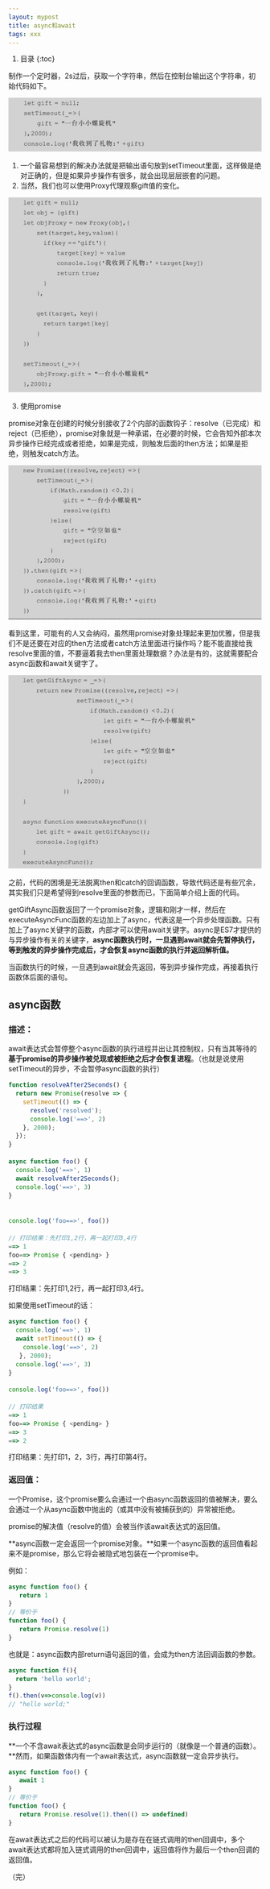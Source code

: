 ```yaml
---
layout: mypost
title: async和await
tags: xxx
---
```


1. 目录
{:toc}

<!--more-->

制作一个定时器，2s过后，获取一个字符串，然后在控制台输出这个字符串，初始代码如下。

![](./image/1.png)

1. 一个最容易想到的解决办法就是把输出语句放到setTimeout里面，这样做是绝对正确的，但是如果异步操作有很多，就会出现层层嵌套的问题。
2. 当然，我们也可以使用Proxy代理观察gift值的变化。

![](./image/2.png)



3. 使用promise

promise对象在创建的时候分别接收了2个内部的函数钩子：resolve（已完成）和reject（已拒绝），promise对象就是一种承诺，在必要的时候，它会告知外部本次异步操作已经完成或者拒绝，如果是完成，则触发后面的then方法；如果是拒绝，则触发catch方法。

![](./image/3.png)



看到这里，可能有的人又会纳闷，虽然用promise对象处理起来更加优雅，但是我们不是还要在对应的then方法或者catch方法里面进行操作吗？能不能直接给我resolve里面的值，不要逼着我去then里面处理数据？办法是有的，这就需要配合async函数和await关键字了。

![](./image/4.png)



之前，代码的困境是无法脱离then和catch的回调函数，导致代码还是有些冗余，其实我们只是希望得到resolve里面的参数而已，下面简单介绍上面的代码。

getGiftAsync函数返回了一个promise对象，逻辑和刚才一样，然后在executeAsyncFunc函数的左边加上了async，代表这是一个异步处理函数。只有加上了async关键字的函数，内部才可以使用await关键字。async是ES7才提供的与异步操作有关的关键字，**async函数执行时，一旦遇到await就会先暂停执行，等到触发的异步操作完成后，才会恢复async函数的执行并返回解析值。**

当函数执行的时候，一旦遇到await就会先返回，等到异步操作完成，再接着执行函数体后面的语句。



## async函数

### 描述：

await表达式会暂停整个async函数的执行进程并出让其控制权，只有当其等待的**基于promise的异步操作被兑现或被拒绝之后才会恢复进程**。（也就是说使用setTimeout的异步，不会暂停async函数的执行）



```TypeScript
function resolveAfter2Seconds() {
  return new Promise(resolve => {
    setTimeout(() => {
      resolve('resolved');
      console.log('==>', 2)
    }, 2000);
  });
}

async function foo() {
  console.log('==>', 1)
  await resolveAfter2Seconds();
  console.log('==>', 3)
}


console.log('foo==>', foo())

// 打印结果：先打印1,2行，再一起打印3,4行
==> 1
foo==> Promise { <pending> }
==> 2
==> 3

```

打印结果：先打印1,2行，再一起打印3,4行。



如果使用setTimeout的话：

```TypeScript
async function foo() {
  console.log('==>', 1)
  await setTimeout(() => {
    console.log('==>', 2)
   }, 2000);
  console.log('==>', 3)
}

console.log('foo==>', foo())

// 打印结果
==> 1
foo==> Promise { <pending> }
==> 3
==> 2

```

打印结果：先打印1，2，3行，再打印第4行。



### 返回值：

一个Promise，这个promise要么会通过一个由async函数返回的值被解决，要么会通过一个从async函数中抛出的（或其中没有被捕获到的）异常被拒绝。

promise的解决值（resolve的值）会被当作该await表达式的返回值。

**async函数一定会返回一个promise对象。**如果一个async函数的返回值看起来不是promise，那么它将会被隐式地包装在一个promise中。



例如：

```TypeScript
async function foo() {
   return 1
}
// 等价于
function foo() {
   return Promise.resolve(1)
}

```

也就是：async函数内部return语句返回的值，会成为then方法回调函数的参数。

```TypeScript
async function f(){
  return 'hello world';
}
f().then(v=>console.log(v))
// "hello world;"
```

### 执行过程

**一个不含await表达式的async函数是会同步运行的（就像是一个普通的函数）。**然而，如果函数体内有一个await表达式，async函数就一定会异步执行。

```TypeScript
async function foo() {
   await 1
}
// 等价于
function foo() {
   return Promise.resolve(1).then(() => undefined)
}

```

在await表达式之后的代码可以被认为是存在在链式调用的then回调中，多个await表达式都将加入链式调用的then回调中，返回值将作为最后一个then回调的返回值。





（完）

